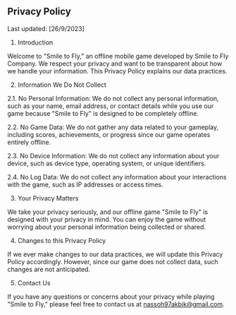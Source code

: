 
Privacy Policy
---------------

Last updated: [26/9/2023]

1. Introduction

Welcome to "Smile to Fly," an offline mobile game developed by Smile to Fly Company. We respect your privacy and want to be transparent about how we handle your information. This Privacy Policy explains our data practices.

2. Information We Do Not Collect

2.1. No Personal Information: We do not collect any personal information, such as your name, email address, or contact details while you use our game because "Smile to Fly" is designed to be completely offline.

2.2. No Game Data: We do not gather any data related to your gameplay, including scores, achievements, or progress since our game operates entirely offline.

2.3. No Device Information: We do not collect any information about your device, such as device type, operating system, or unique identifiers.

2.4. No Log Data: We do not collect any information about your interactions with the game, such as IP addresses or access times.

3. Your Privacy Matters

We take your privacy seriously, and our offline game "Smile to Fly" is designed with your privacy in mind. You can enjoy the game without worrying about your personal information being collected or shared.

4. Changes to this Privacy Policy

If we ever make changes to our data practices, we will update this Privacy Policy accordingly. However, since our game does not collect data, such changes are not anticipated.

5. Contact Us

If you have any questions or concerns about your privacy while playing "Smile to Fly," please feel free to contact us at nassoh97akbik@gmail.com.

